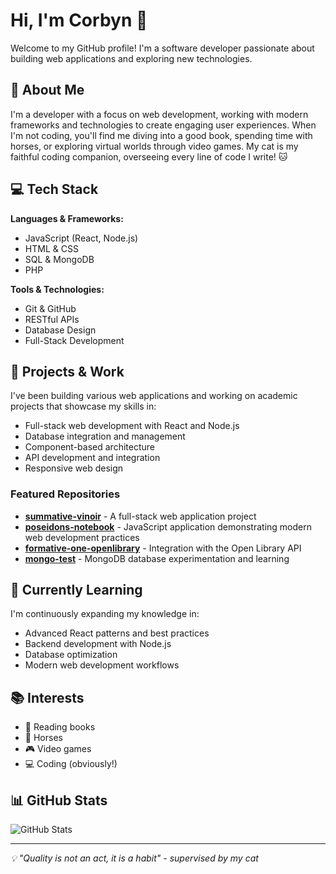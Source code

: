 # Hi, I'm Corbyn 👋

Welcome to my GitHub profile! I'm a software developer passionate about building web applications and exploring new technologies.

## 🚀 About Me

I'm a developer with a focus on web development, working with modern frameworks and technologies to create engaging user experiences. When I'm not coding, you'll find me diving into a good book, spending time with horses, or exploring virtual worlds through video games. My cat is my faithful coding companion, overseeing every line of code I write! 🐱

## 💻 Tech Stack

**Languages & Frameworks:**
- JavaScript (React, Node.js)
- HTML & CSS
- SQL & MongoDB
- PHP

**Tools & Technologies:**
- Git & GitHub
- RESTful APIs
- Database Design
- Full-Stack Development

## 🔧 Projects & Work

I've been building various web applications and working on academic projects that showcase my skills in:
- Full-stack web development with React and Node.js
- Database integration and management
- Component-based architecture
- API development and integration
- Responsive web design

### Featured Repositories
- [**summative-vinoir**](https://github.com/corbyn-jpg/summative-vinoir) - A full-stack web application project
- [**poseidons-notebook**](https://github.com/corbyn-jpg/poseidons-notebook) - JavaScript application demonstrating modern web development practices
- [**formative-one-openlibrary**](https://github.com/corbyn-jpg/formative-one-openlibrary) - Integration with the Open Library API
- [**mongo-test**](https://github.com/corbyn-jpg/mongo-test) - MongoDB database experimentation and learning

## 🌱 Currently Learning

I'm continuously expanding my knowledge in:
- Advanced React patterns and best practices
- Backend development with Node.js
- Database optimization
- Modern web development workflows

## 📚 Interests

- 📖 Reading books
- 🐴 Horses
- 🎮 Video games
- 💻 Coding (obviously!)

## 📊 GitHub Stats

![GitHub Stats](https://github-readme-stats.vercel.app/api?username=corbyn-jpg&show_icons=true&theme=radical)

---

*💡 "Quality is not an act, it is a habit" - supervised by my cat*
